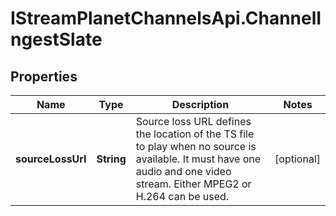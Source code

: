 # IStreamPlanetChannelsApi.ChannelIngestSlate

## Properties

Name | Type | Description | Notes
------------ | ------------- | ------------- | -------------
**sourceLossUrl** | **String** | Source loss URL defines the location of the TS file to play when no source is available. It must have one audio and one video stream. Either MPEG2 or H.264 can be used. | [optional] 


